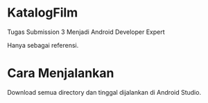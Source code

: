 # KatalogFilm
Tugas Submission 3
Menjadi Android Developer Expert

Hanya sebagai referensi.

# Cara Menjalankan
Download semua directory dan tinggal dijalankan di Android Studio.

